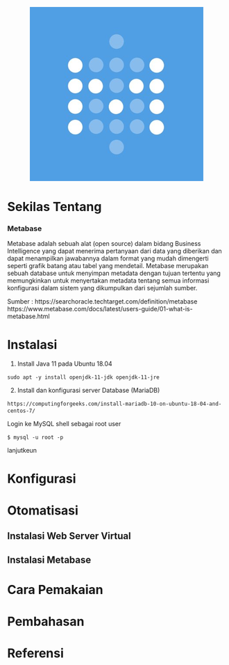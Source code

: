 <p align="center">
  <a href="">
    <img src="https://github.com/intanaidarhmn/Komdat_Kel2/blob/master/metabase.jpg" alt="Metabase" width=400 height=400>
  </a>

# Sekilas Tentang

  <h3>Metabase</h3>

  <p>
    Metabase adalah sebuah alat (open source) dalam bidang Business Intelligence
    yang dapat menerima pertanyaan dari data yang diberikan dan dapat menampilkan
    jawabannya dalam format yang mudah dimengerti seperti grafik batang atau tabel yang mendetail.
    Metabase merupakan sebuah database untuk menyimpan metadata dengan tujuan tertentu yang memungkinkan
    untuk menyertakan metadata tentang semua informasi konfigurasi dalam sistem yang dikumpulkan dari sejumlah sumber.
  </p>
  
  <p>
  Sumber :
  https://searchoracle.techtarget.com/definition/metabase
  https://www.metabase.com/docs/latest/users-guide/01-what-is-metabase.html</p>
  </p>

# Instalasi
1. Install Java 11 pada Ubuntu 18.04

```text
sudo apt -y install openjdk-11-jdk openjdk-11-jre
```

2. Install dan konfigurasi server Database (MariaDB)

```text
https://computingforgeeks.com/install-mariadb-10-on-ubuntu-18-04-and-centos-7/
```

Login ke MySQL shell sebagai root user

```text
$ mysql -u root -p
```

lanjutkeun


# Konfigurasi

# Otomatisasi
## Instalasi Web Server Virtual


## Instalasi Metabase

# Cara Pemakaian

# Pembahasan

# Referensi

